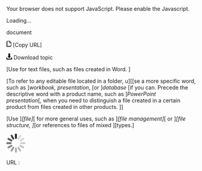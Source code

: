 Your browser does not support JavaScript. Please enable the Javascript.

Loading...

document

![Copy URL](document_files/Copy.png) [Copy URL]

![Download](document_files/Download.png)
Download topic

[Use for text files, such as files created in Word. ]

[To refer to any editable file located in a folder, u][[se a more specific word, such as ]*workbook, presentation,* [or ]*database* [if you can. Precede the descriptive word with a product name, such as ]*PowerPoint presentation*[, when you need to distinguish a file created in a certain product from files created in other products. ]]

[Use ]*[file]*[ for more general uses, such as ]*[file management]*[ or ]*[file structure, ]*[or references to files of mixed ][types.]

![In progress](document_files/activity-large.gif)

URL :


